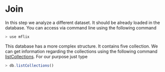 # Join

In this step we analyze a different dataset. It should
be already loaded in the database. You can access
via command line using the following command
```javascript
> use mflix
```
This database has a more complex structure.
It contains five collection. We can get information
regarding the collections using the following command
[listCollections](https://docs.mongodb.com/manual/reference/command/listCollections/).
For our purpose just type
```javascript
> db.listCollections()
```